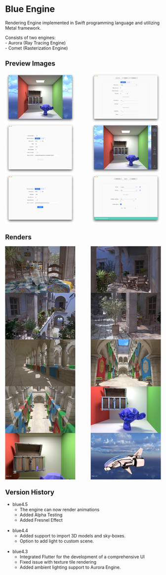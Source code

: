 # Blue Engine

Rendering Engine implemented in Swift programming language and utilizing Metal framework.

Consists of two engines: <br/>
    - Aurora (Ray Tracing Engine) <br/>
    - Comet (Rasterization Engine)

## Preview Images

<div style="display: flex; flex-wrap: wrap; justify-content: space-between;">
  <img src="assets/assets-reduced/Preview/1.png" alt="Preview Image 1" width="45%">
  <img src="assets/assets-reduced/Preview/2.png" alt="Preview Image 2" width="45%">
  <img src="assets/assets-reduced/Preview/3.png" alt="Preview Image 3" width="45%">
  <img src="assets/assets-reduced/Preview/4.png" alt="Preview Image 4" width="45%">
  <img src="assets/assets-reduced/Preview/5.png" alt="Preview Image 5" width="45%">
  <img src="assets/assets-reduced/Preview/6.png" alt="Preview Image 6" width="45%">
</div>

## Renders

<div style="display: flex; flex-wrap: wrap; justify-content: space-between;">
  <img src="assets/assets-reduced/Renders/1.png" alt="Render Image 1" width="45%">
  <img src="assets/assets-reduced/Renders/2.png" alt="Render Image 2" width="45%">
  <img src="assets/assets-reduced/Renders/3.png" alt="Render Image 3" width="45%">
  <img src="assets/assets-reduced/Renders/4.png" alt="Render Image 4" width="45%">
  <img src="assets/assets-reduced/Renders/5.png" alt="Render Image 5" width="45%">
  <img src="assets/assets-reduced/Renders/6.png" alt="Render Image 6" width="45%">
  <img src="assets/assets-reduced/Renders/7.png" alt="Render Image 7" width="45%">
  <img src="assets/assets-reduced/Renders/8.png" alt="Render Image 8" width="45%">
  <img src="assets/assets-reduced/Renders/9.png" alt="Render Image 9" width="45%">
  <img src="assets/assets-reduced/Renders/10.png" alt="Render Image 10" width="45%">
</div>


## Version History

* blue4.5
  * The engine can now render animations
  * Added Alpha Testing
  * Added Fresnel Effect
<br></br>
* blue4.4
  * Added support to import 3D models and sky-boxes.
  * Option to add light to custom scene.
<br></br>
* blue4.3
    * Integrated Flutter for the development of a comprehensive UI
    * Fixed issue with texture tile rendering
    * Added ambient lighting support to Aurora Engine.
